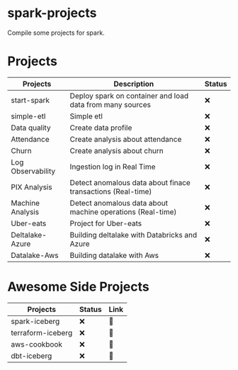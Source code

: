 # spark-projects
Compile some projects for spark.

# Projects

| Projects | Description | Status
| ------------- |------------- |------------- |
| start-spark | Deploy spark on container and load data from many sources | :x:
| simple-etl| Simple etl |  :x:
| Data quality| Create data profile |  :x:
| Attendance| Create analysis about attendance |  :x:
| Churn| Create analysis about churn |  :x:
| Log Observability | Ingestion log in Real Time |  :x:
| PIX Analysis | Detect anomalous data about finace transactions (Real-time) |  :x:
| Machine Analysis | Detect anomalous data about machine operations (Real-time)|  :x:
| Uber-eats | Project for Uber-eats |  :x:
| Deltalake-Azure | Building deltalake with Databricks and Azure |  :x:
| Datalake-Aws | Building datalake with Aws |  :x:



# Awesome Side Projects
| Projects | Status | Link
| ------------- |------------- |------------- |
| spark-iceberg | :x: | :link:
| terraform-iceberg | :x: | :link:
| aws-cookbook | :x: | :link:
| dbt-iceberg | :x: | :link: